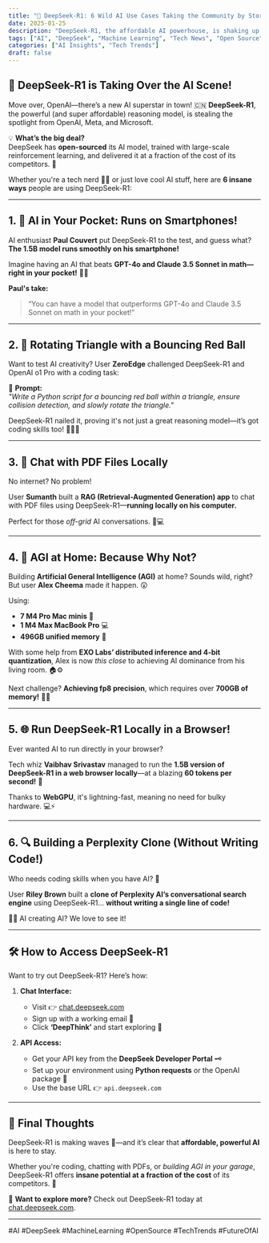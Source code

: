 ```yaml
---
title: "🚀 DeepSeek-R1: 6 Wild AI Use Cases Taking the Community by Storm! 🌪️"
date: 2025-01-25
description: "DeepSeek-R1, the affordable AI powerhouse, is shaking up the AI world with some jaw-dropping use cases!"
tags: ["AI", "DeepSeek", "Machine Learning", "Tech News", "Open Source"]
categories: ["AI Insights", "Tech Trends"]
draft: false
---
```


## 🤯 DeepSeek-R1 is Taking Over the AI Scene!  

Move over, OpenAI—there’s a new AI superstar in town! 🇨🇳 **DeepSeek-R1**, the powerful (and super affordable) reasoning model, is stealing the spotlight from OpenAI, Meta, and Microsoft.  

💡 **What’s the big deal?**  
DeepSeek has **open-sourced** its AI model, trained with large-scale reinforcement learning, and delivered it at a fraction of the cost of its competitors. 🤑  

Whether you're a tech nerd 🧑‍💻 or just love cool AI stuff, here are **6 insane ways** people are using DeepSeek-R1:  

---

## 1. 📱 **AI in Your Pocket: Runs on Smartphones!**  

AI enthusiast **Paul Couvert** put DeepSeek-R1 to the test, and guess what? **The 1.5B model runs smoothly on his smartphone!**  

Imagine having an AI that beats **GPT-4o and Claude 3.5 Sonnet in math—right in your pocket!** 🎒📲  

**Paul's take:**  
> “You can have a model that outperforms GPT-4o and Claude 3.5 Sonnet on math in your pocket!”  

---

## 2. 🔴 **Rotating Triangle with a Bouncing Red Ball**  

Want to test AI creativity? User **ZeroEdge** challenged DeepSeek-R1 and OpenAI o1 Pro with a coding task:  

🧩 **Prompt:**  
*"Write a Python script for a bouncing red ball within a triangle, ensure collision detection, and slowly rotate the triangle."*  

DeepSeek-R1 nailed it, proving it's not just a great reasoning model—it’s got coding skills too! 👨‍💻🎯  

---

## 3. 📄 **Chat with PDF Files Locally**  

No internet? No problem!  

User **Sumanth** built a **RAG (Retrieval-Augmented Generation) app** to chat with PDF files using DeepSeek-R1—**running locally on his computer.**  

Perfect for those *off-grid* AI conversations. 🌲💻  

---

## 4. 🏡 **AGI at Home: Because Why Not?**  

Building **Artificial General Intelligence (AGI)** at home? Sounds wild, right? But user **Alex Cheema** made it happen. 😲  

Using:  
- **7 M4 Pro Mac minis** 🍏  
- **1 M4 Max MacBook Pro** 💻  
- **496GB unified memory** 💾  

With some help from **EXO Labs’ distributed inference and 4-bit quantization**, Alex is now *this close* to achieving AI dominance from his living room. 🏠⚙️  

Next challenge? **Achieving fp8 precision**, which requires over **700GB of memory!** 🏋️‍♂️  

---

## 5. 🌐 **Run DeepSeek-R1 Locally in a Browser!**  

Ever wanted AI to run directly in your browser?  

Tech whiz **Vaibhav Srivastav** managed to run the **1.5B version of DeepSeek-R1 in a web browser locally**—at a blazing **60 tokens per second!** 🚀  

Thanks to **WebGPU**, it's lightning-fast, meaning no need for bulky hardware. 💻⚡  

---

## 6. 🔍 **Building a Perplexity Clone (Without Writing Code!)**  

Who needs coding skills when you have AI? 🤯  

User **Riley Brown** built a **clone of Perplexity AI’s conversational search engine** using DeepSeek-R1... **without writing a single line of code!**  

👨‍💻 AI creating AI? We love to see it!  

---

## 🛠️ **How to Access DeepSeek-R1**  

Want to try out DeepSeek-R1? Here’s how:  

1. **Chat Interface:**  
   - Visit 👉 [chat.deepseek.com](https://chat.deepseek.com)  
   - Sign up with a working email 📧  
   - Click **‘DeepThink’** and start exploring 🤯  

2. **API Access:**  
   - Get your API key from the **DeepSeek Developer Portal** 🗝️  
   - Set up your environment using **Python requests** or the OpenAI package 🐍  
   - Use the base URL 👉 `api.deepseek.com`  

---

## 🚀 Final Thoughts  

DeepSeek-R1 is making waves 🌊—and it’s clear that **affordable, powerful AI** is here to stay.  

Whether you're coding, chatting with PDFs, or *building AGI in your garage*, DeepSeek-R1 offers **insane potential at a fraction of the cost** of its competitors. 🤑  

🔗 **Want to explore more?** Check out DeepSeek-R1 today at [chat.deepseek.com](https://chat.deepseek.com).  

---

#AI #DeepSeek #MachineLearning #OpenSource #TechTrends #FutureOfAI  

